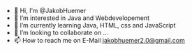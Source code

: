 - 👋 Hi, I’m @JakobHuemer
- 👀 I’m interested in Java and Webdevelopement
- 🌱 I’m currently learning Java, HTML, css and JavaScript
- 💞️ I’m looking to collaborate on ...
- 📫 How to reach me on E-Mail jakobhuemer2.0@gmail.com

<!---
JakobHuemer/JakobHuemer is a ✨ special ✨ repository because its `README.md` (this file) appears on your GitHub profile.
You can click the Preview link to take a look at your changes.
--->
